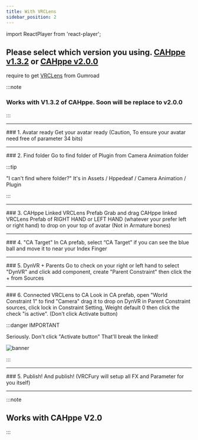 ```yaml
---
title: With VRCLens
sidebar_position: 2
---
```


import ReactPlayer from 'react-player';


## Please select which version you using. [CAHppe v1.3.2](With%20VRCLens#works-with-v132-of-cahppe) or [CAHppe v2.0.0](With%20VRCLens#works-with-cahppe-v20)

require to get [VRCLens](https://hirabiki.gumroad.com/l/rpnel) from Gumroad

:::note

### Works with V1.3.2 of CAHppe. Soon will be replace to v2.0.0

:::

___
<p></p>
### 1. Avatar ready
Get your avatar ready (Caution, To ensure your avatar need free of parameter 34 bits)


___
<p></p>
### 2. Find folder
Go to find folder of Plugin from Camera Animation folder

:::tip

"I can't find where folder?"
It's in Assets / Hppedeaf / Camera Animation / Plugin

:::


___
<p></p>
### 3. CAHppe Linked VRCLens Prefab
Grab and drag CAHppe linked VRCLens Prefab of RIGHT HAND or LEFT HAND (whatever your prefer left or right hand) to drop on your top of avatar (Not in Armature bones)


___
<p></p>
### 4. "CA Target"
In CA prefab, select “CA Target” if you can see the blue ball and move it to near your Index Finger


___
<p></p>
### 5. DynVR + Parents
Go to check on your right or left hand to select "DynVR" and click add component, create "Parent Constraint" then click the + from Sources


___
<p></p>
### 6. Connected VRCLens to CA
Look in CA prefab, open "World Constraint 1" to find "Camera" drag it to drop on DynVR in Parent Constraint sources, click lock in Constraint Setting, Weight default 0 then click the check "is active". (Don't click Activate button)

:::danger IMPORTANT

Seriously. Don't click "Activate button" That'll break the linked!<p></p>
![banner](@site/static/img/DontClickIt.png)

:::


___
<p></p>
### 5. Publish!
And publish! (VRCFury will setup all FX and Parameter for you itself)

___

:::note

## Works with CAHppe V2.0

<ReactPlayer controls url='https://youtu.be/ubVIdEqBTsk?si=B1mIhsQIcMOlkJo0'/>

:::

<!-- When will ready for Beta v2? -->